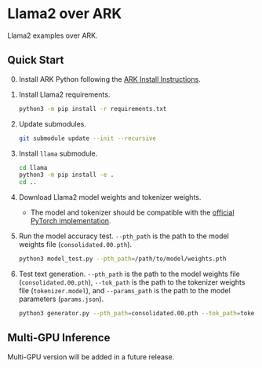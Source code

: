 # Llama2 over ARK

Llama2 examples over ARK.

## Quick Start

0. Install ARK Python following the [ARK Install Instructions](../../docs/install.md).

1. Install Llama2 requirements.

    ```bash
    python3 -m pip install -r requirements.txt
    ```

2. Update submodules.

    ```bash
    git submodule update --init --recursive
    ```

3. Install `llama` submodule.

    ```bash
    cd llama
    python3 -m pip install -e .
    cd ..
    ```

4. Download Llama2 model weights and tokenizer weights.
    * The model and tokenizer should be compatible with the [official PyTorch implementation](https://github.com/facebookresearch/llama/blob/main/llama).

5. Run the model accuracy test. `--pth_path` is the path to the model weights file (`consolidated.00.pth`).

    ```bash
    python3 model_test.py --pth_path=/path/to/model/weights.pth
    ```

6. Test text generation. `--pth_path` is the path to the model weights file (`consolidated.00.pth`), `--tok_path` is the path to the tokenizer weights file (`tokenizer.model`), and `--params_path` is the path to the model parameters (`params.json`).

    ```bash
    python3 generator.py --pth_path=consolidated.00.pth --tok_path=tokenizer.model --params_path=params.json
    ```

## Multi-GPU Inference

Multi-GPU version will be added in a future release.
